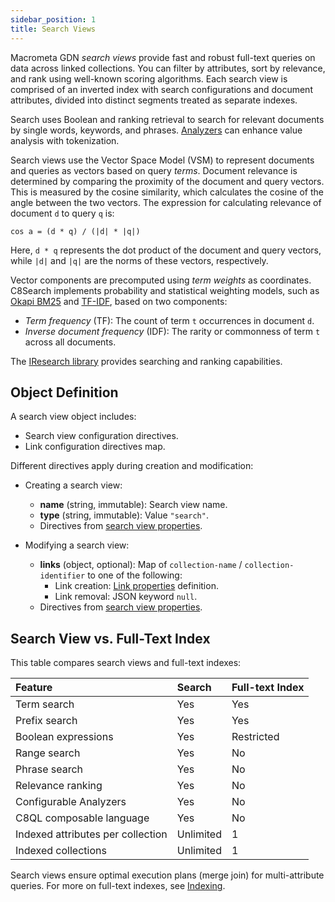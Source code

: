 ```yaml
---
sidebar_position: 1
title: Search Views
---
```


Macrometa GDN _search views_ provide fast and robust full-text queries on data across linked collections. You can filter by attributes, sort by relevance, and rank using well-known scoring algorithms. Each search view is comprised of an inverted index with search configurations and document attributes, divided into distinct segments treated as separate indexes.

Search uses Boolean and ranking retrieval to search for relevant documents by single words, keywords, and phrases. [Analyzers](../analyzers/index.md) can enhance value analysis with tokenization.

Search views use the Vector Space Model (VSM) to represent documents and queries as vectors based on query _terms_. Document relevance is determined by comparing the proximity of the document and query vectors. This is measured by the cosine similarity, which calculates the cosine of the angle between the two vectors. The expression for calculating relevance of document `d` to query `q` is:

`cos a = (d * q) / (|d| * |q|)`

Here, `d * q` represents the dot product of the document and query vectors, while `|d|` and `|q|` are the norms of these vectors, respectively.

Vector components are precomputed using _term weights_ as coordinates. C8Search implements probability and statistical weighting models, such as [Okapi BM25](https://en.wikipedia.org/wiki/Okapi_BM25) and [TF-IDF](https://en.wikipedia.org/wiki/Tf%E2%80%93idf), based on two components:

- _Term frequency_ (TF): The count of term `t` occurrences in document `d`.
- _Inverse document frequency_ (IDF): The rarity or commonness of term `t` across all documents.

The [IResearch library](https://github.com/iresearch-toolkit/iresearch) provides searching and ranking capabilities.

## Object Definition

A search view object includes:

- Search view configuration directives.
- Link configuration directives map.

Different directives apply during creation and modification:

- Creating a search view:
  - **name** (string, immutable): Search view name.
  - **type** (string, immutable): Value `"search"`.
  - Directives from [search view properties](optional-properties.md#search-view-properties).

- Modifying a search view:
  - **links** (object, optional): Map of `collection-name` / `collection-identifier` to one of the following:
    - Link creation: [Link properties](optional-properties.md#link-properties) definition.
    - Link removal: JSON keyword `null`.
  - Directives from [search view properties](optional-properties.md#search-view-properties).

## Search View vs. Full-Text Index

This table compares search views and full-text indexes:

| Feature                          | Search | Full-text Index |
|:---------------------------------|:-------|:----------------|
| Term search                      | Yes    | Yes            |
| Prefix search                    | Yes    | Yes            |
| Boolean expressions              | Yes    | Restricted     |
| Range search                     | Yes    | No             |
| Phrase search                    | Yes    | No             |
| Relevance ranking                | Yes    | No             |
| Configurable Analyzers           | Yes    | No             |
| C8QL composable language         | Yes    | No             |
| Indexed attributes per collection| Unlimited| 1             |
| Indexed collections              | Unlimited| 1             |

Search views ensure optimal execution plans (merge join) for multi-attribute queries. For more on full-text indexes, see [Indexing](../../collections/indexing/fulltext-indexes.md).
